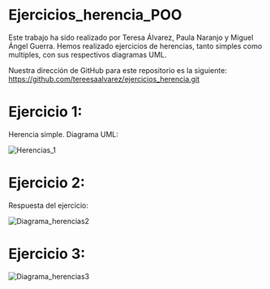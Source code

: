 # Ejercicios_herencia_POO

Este trabajo ha sido realizado por Teresa Álvarez, Paula Naranjo y Miguel Ángel Guerra. Hemos realizado ejercicios de herencias, tanto simples como multiples, con sus respectivos diagramas UML.

Nuestra dirección de GitHub para este repositorio es la siguiente: https://github.com/tereesaalvarez/ejercicios_herencia.git

# Ejercicio 1: 
Herencia simple. Diagrama UML:

![Herencias_1](https://user-images.githubusercontent.com/100090620/159312235-d56fced3-02bd-46e7-944a-877e7dd1e653.PNG)



# Ejercicio 2:
Respuesta del ejercicio:

![Diagrama_herencias2](https://user-images.githubusercontent.com/100090620/159311222-0df3547f-77ef-4b3c-8284-0bf94d0d39d8.jpg)


# Ejercicio 3:

![Diagrama_herencias3](https://user-images.githubusercontent.com/100090620/159311291-ee69efcc-3370-4dfe-8218-df6bac8e5d70.jpg)

